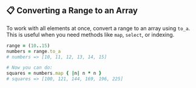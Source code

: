 ## 📋 Converting a Range to an Array

To work with all elements at once, convert a range to an array using `to_a`. This is useful when you need methods like `map`, `select`, or indexing.

```ruby
range = (10..15)
numbers = range.to_a
# numbers => [10, 11, 12, 13, 14, 15]

# Now you can do:
squares = numbers.map { |n| n * n }
# squares => [100, 121, 144, 169, 196, 225]
```